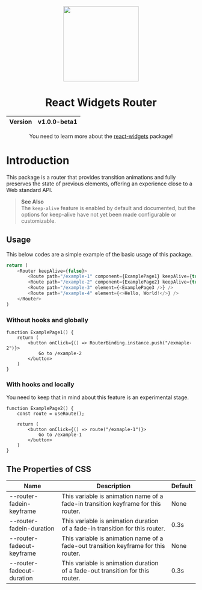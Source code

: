<div align="center">
  <img width="200px" src="https://github.com/user-attachments/assets/7c426bcd-9a8c-447a-a82c-972447d90882">
  <h1>React Widgets Router</h1>
  <table>
        <thead>
          <tr>
            <th>Version</th>
            <th>v1.0.0-beta1</th>
          </tr>
        </tbody>
    </table>
    You need to learn more about the <a href="https://github.com/react-widgets/react_widgets">react-widgets</a> package!
</div>

# Introduction
This package is a router that provides transition animations and fully preserves the state of previous elements, offering an experience close to a Web standard API.

> __See Also__<br>
> The `keep-alive` feature is enabled by default and documented, but the options for keep-alive have not yet been made configurable or customizable.

## Usage
This below codes are a simple example of the basic usage of this package.

```ts
return (
    <Router keepAlive={false}>
        <Route path="/example-1" component={ExamplePage1} keepAlive={true} />
        <Route path="/example-2" component={ExamplePage2} keepAlive={true} />
        <Route path="/example-3" element={<ExamplePage3 />} />
        <Route path="/example-4" element={<>Hello, World!</>} />
    </Router>
)
```

### Without hooks and globally
```tsx
function ExamplePage1() {
    return (
        <button onClick={() => RouterBinding.instance.push("/exmaple-2")}>
            Go to /example-2
        </button>
    )
}
```

### With hooks and locally
You need to keep that in mind about this feature is an experimental stage.

```tsx
function ExamplePage2() {
    const route = useRoute();

    return (
        <button onClick={() => route("/exmaple-1")}>
            Go to /example-1
        </button>
    )
}
```

## The Properties of CSS
| Name | Description | Default |
| ---- | ----------- | ---- |
| --router-fadein-keyframe | This variable is animation name of a fade-in transition keyframe for this router. | None
| --router-fadein-duration | This variable is animation duration of a fade-in transition for this router. | 0.3s
| --router-fadeout-keyframe | This variable is animation name of a fade-out transition keyframe for this router. | None
| --router-fadeout-duration | This variable is animation duration of a fade-out transition for this router. | 0.3s
